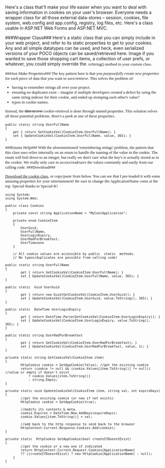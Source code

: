<!--{Title:"ASP.NET Cookie Wrapper Class – Code Garage Sale", PublishedOn:"2009-12-11T03:06:32", Intro:"Here's a class that'll make your life easier when you want to deal with saving information in cookie"} -->

Here's a class that'll make your life easier when you want to deal with saving information in cookies on your user's browser. Everyone needs a wrapper class for all those external data-stores – session, cookies, file system, web.config and app.config, registry, log files, etc. Here's a class usable in ASP.NET Web Forms and ASP.NET MVC.

###Wrapper Class###
Here's a static class that you can simply include in your web project, and refer to its static properties to get to your cookies. Any and all simple datatypes can be used, and heck, even serialized versions of your POCO objects can be saved/retrieved here. Image if you wanted to save those shopping cart items, a collection of user prefs, or whatever, you could simply override the <font size="2" face="Consolas">.toString() method in your custom class.

###Just Make Properties###
The key pattern here is that you <em>purposefully create new properties </em>for each piece of data that you want to save/retrieve. This solves the problem of:

* having to remember strings all over your project. 
* ensuring no duplicates exist – imagine if multiple developers created a defect by using the same string indexer for their cookie, and ended up stomping each other's value? 
* typos in cookie names. 

Instead, the <strike>data access</strike> cookie-retrieval is done through named properties. This solution solves all those potential problems. Here's a peek at one of these properties.

    public static string UserFullName
    {
        get { return GetCookieVal(CookieItem.UserFullName); }
        set { UpdateCookieVal(CookieItem.UserFullName, value, 365); }
    }

###Enums Help###
With the aforementioned 'remembering strings' problem, the pattern that this class uses relies internally on an enum to handle the naming of the value in the cookie. The enum will boil down to an integer, but really we don't care what the key's is actually stored as in the cookie. We really only care to access/read/save the values constantly and easily from our calling code.
###Download###

<a href="http://devtxt.com/blog/downloads/cookie/cookie.cs.txt">Download the cookie class</a>, or copy/paste from below. You can see that I pre-loaded it with some amusing properties for your entertainment!
Be sure to change the ApplicationName const at the top.
Special thanks to Special-K!

    using System;
    using System.Web;

    public class Cookies
    {
        private const string ApplicationName = "MyCoolApplication";

        private enum CookieItem
        {
            UserGuid,
            UserFullName,
            UserLoginExpiry,
            UserHadForBreakfast,
            UserTimezone
        }
 
        // All cookie values are accessible by public  static  methods. 
        // No typos/duplicates are possible from calling code!
   
	public static string UserFullName
	{
            get { return GetCookieVal(CookieItem.UserFullName); }
            set { UpdateCookieVal(CookieItem.UserFullName, value, 365); }
	}

	public static  Guid UserGuid
	{
            get { return new Guid(GetCookieVal(CookieItem.UserGuid)); }
            set { UpdateCookieVal(CookieItem.UserGuid, value.ToString(), 365); }
	}

	public static  DateTime UserLoginExpiry
	{
            get { return DateTime.Parse(GetCookieVal(CookieItem.UserLoginExpiry)); }
            set { UpdateCookieVal(CookieItem.UserLoginExpiry, value.ToString(), 365); }
	}

	public static string UserHadForBreakfast
	{
            get { return GetCookieVal(CookieItem.UserHadForBreakfast); }
            set { UpdateCookieVal(CookieItem.UserHadForBreakfast, value, 1); }
	}

	private static string GetCookieVal(CookieItem item)
	{
            HttpCookie cookie = GetAppCookie(false); //get the existing cookie
            return (cookie != null && (cookie.Values[item.ToString()] != null)) //value or empty if doesn't exist
				? cookie.Values[item.ToString()]
				: string.Empty;
	}

	private static void UpdateCookieVal(CookieItem item, string val, int expireDays)
	{
            //get the existing cookie (or new if not exists)
            HttpCookie cookie = GetAppCookie(true);

            //modify its contents & meta.
            cookie.Expires = DateTime.Now.AddDays(expireDays);
            cookie.Values[item.ToString()] = val;

            //add back to the http response to send back to the browser
            HttpContext.Current.Response.Cookies.Add(cookie);
	}

	private static	HttpCookie GetAppCookie(bool createIfDoesntExist)
	{
            //get the cookie or a new one if indicated
            return HttpContext.Current.Request.Cookies[ApplicationName] 
			?? ((createIfDoesntExist) ? new HttpCookie(ApplicationName) : null);
        }
    }
